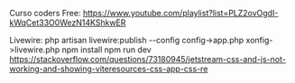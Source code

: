 Curso coders Free:
https://www.youtube.com/playlist?list=PLZ2ovOgdI-kWqCet33O0WezN14KShkwER

Livewire:
    php artisan livewire:publish --config
    config->app.php
    xonfig->livewire.php
    npm install
    npm run dev
    https://stackoverflow.com/questions/73180945/jetstream-css-and-js-not-working-and-showing-viteresources-css-app-css-re